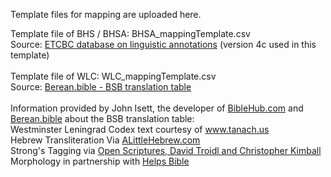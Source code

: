 Template files for mapping are uploaded here.

Template file of BHS / BHSA: BHSA_mappingTemplate.csv<br>
Source: <a href='https://github.com/ETCBC/bhsa'>ETCBC database on linguistic annotations</a> (version 4c used in this template)<br>
<br>
Template file of WLC: WLC_mappingTemplate.csv<br>
Source: <a href='https://bereanbible.com/bsb_tables_9-1-18.xlsx'>Berean.bible - BSB translation table</a><br>
<br>
Information provided by John Isett, the developer of <a href='https://biblehub.com'>BibleHub.com</a> and <a href='https://berean.bible'>Berean.bible</a> about the BSB translation table:<br>
Westminster Leningrad Codex text courtesy of <a href='http://www.tanach.us'>www.tanach.us</a><br>
Hebrew Transliteration Via <a href='http://alittlehebrew.com/transliterate/'>ALittleHebrew.com</a><br>
Strong's Tagging via <a href='http://openscriptures.org'>Open Scriptures, David Troidl and Christopher Kimball</a><br>
Morphology in partnership with <a href='http://thediscoverybible.com'>Helps Bible</a>
